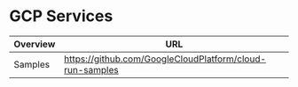 # GCP Services

| Overview | URL |
| --- | --- |
| Samples | https://github.com/GoogleCloudPlatform/cloud-run-samples |
